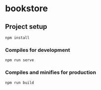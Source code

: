 # bookstore

## Project setup
```
npm install
```

### Compiles for development
```
npm run serve
```

### Compiles and minifies for production
```
npm run build
```
